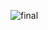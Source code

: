 ![final](https://user-images.githubusercontent.com/118691148/202931325-63f310d7-dcbe-4c62-b0be-22b7244dd776.jpg)
